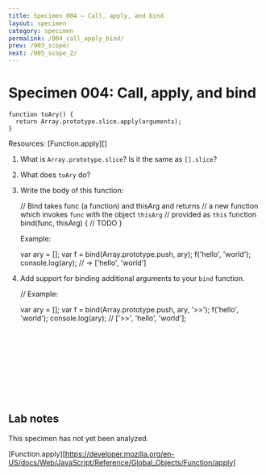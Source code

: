 ```yaml
---
title: Specimen 004 — Call, apply, and bind
layout: specimen
category: specimen
permalink: /004_call_apply_bind/
prev: /003_scope/
next: /005_scope_2/
---
```


# Specimen 004: Call, apply, and bind #

    function toAry() {
      return Array.prototype.slice.apply(arguments);
    }

Resources: [Function.apply][]

1. What is `Array.prototype.slice`? Is it the same as `[].slice`?

1. What does `toAry` do?

2. Write the body of this function:

    // Bind takes func (a function) and thisArg and returns
    // a new function which invokes `func` with the object `thisArg`
    // provided as `this`
    function bind(func, thisArg) {
      // TODO
    }
  
    Example:
  
    var ary = [];
    var f = bind(Array.prototype.push, ary);
    f('hello', 'world');
    console.log(ary); // -> ['hello', 'world']

3. Add support for binding additional arguments to your `bind` function.

    // Example:
  
    var ary = [];
    var f = bind(Array.prototype.push, ary, '>>');
    f('hello', 'world');
    console.log(ary); // ['>>', 'hello', 'world'];

<br>
<br>
<br>
<br>
<br>
<br>
<br>
<br>

## Lab notes ##

This specimen has not yet been analyzed.

[Function.apply][https://developer.mozilla.org/en-US/docs/Web/JavaScript/Reference/Global_Objects/Function/apply]
